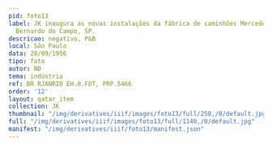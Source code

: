```yaml
---
pid: foto13
label: JK inaugura as novas instalações da fábrica de caminhões Mercedes-Benz em São
  Bernardo do Campo, SP.
descricao: negativo, P&B
local: São Paulo
data: 28/09/1956
tipo: foto
autor: ND
tema: indústria
ref: BR RJANRIO EH.0.FOT, PRP.5466
order: '12'
layout: qatar_item
collection: JK
thumbnail: "/img/derivatives/iiif/images/foto13/full/250,/0/default.jpg"
full: "/img/derivatives/iiif/images/foto13/full/1140,/0/default.jpg"
manifest: "/img/derivatives/iiif/foto13/manifest.json"
---
```

